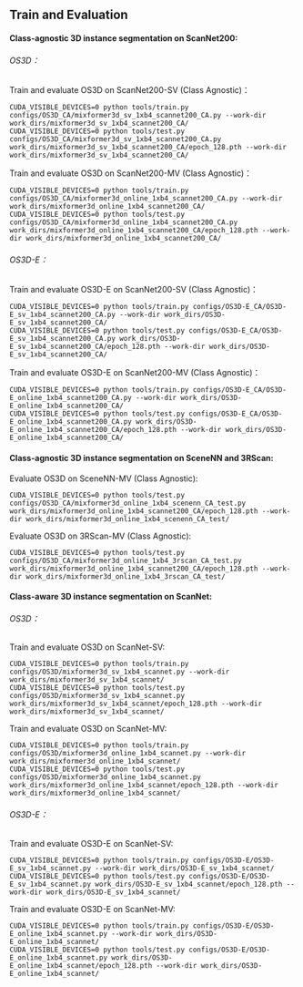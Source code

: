 ## Train and Evaluation

#### Class-agnostic 3D instance segmentation on ScanNet200:

###### OS3D：
Train and evaluate OS3D on ScanNet200-SV (Class Agnostic)：

```
CUDA_VISIBLE_DEVICES=0 python tools/train.py configs/OS3D_CA/mixformer3d_sv_1xb4_scannet200_CA.py --work-dir work_dirs/mixformer3d_sv_1xb4_scannet200_CA/
CUDA_VISIBLE_DEVICES=0 python tools/test.py configs/OS3D_CA/mixformer3d_sv_1xb4_scannet200_CA.py work_dirs/mixformer3d_sv_1xb4_scannet200_CA/epoch_128.pth --work-dir work_dirs/mixformer3d_sv_1xb4_scannet200_CA/
```

Train and evaluate OS3D on ScanNet200-MV (Class Agnostic)：

```
CUDA_VISIBLE_DEVICES=0 python tools/train.py configs/OS3D_CA/mixformer3d_online_1xb4_scannet200_CA.py --work-dir work_dirs/mixformer3d_online_1xb4_scannet200_CA/
CUDA_VISIBLE_DEVICES=0 python tools/test.py configs/OS3D_CA/mixformer3d_online_1xb4_scannet200_CA.py work_dirs/mixformer3d_online_1xb4_scannet200_CA/epoch_128.pth --work-dir work_dirs/mixformer3d_online_1xb4_scannet200_CA/
```

###### OS3D-E：
Train and evaluate OS3D-E on ScanNet200-SV (Class Agnostic)：

```
CUDA_VISIBLE_DEVICES=0 python tools/train.py configs/OS3D-E_CA/OS3D-E_sv_1xb4_scannet200_CA.py --work-dir work_dirs/OS3D-E_sv_1xb4_scannet200_CA/
CUDA_VISIBLE_DEVICES=0 python tools/test.py configs/OS3D-E_CA/OS3D-E_sv_1xb4_scannet200_CA.py work_dirs/OS3D-E_sv_1xb4_scannet200_CA/epoch_128.pth --work-dir work_dirs/OS3D-E_sv_1xb4_scannet200_CA/
```

Train and evaluate OS3D-E on ScanNet200-MV (Class Agnostic)：

```
CUDA_VISIBLE_DEVICES=0 python tools/train.py configs/OS3D-E_CA/OS3D-E_online_1xb4_scannet200_CA.py --work-dir work_dirs/OS3D-E_online_1xb4_scannet200_CA/
CUDA_VISIBLE_DEVICES=0 python tools/test.py configs/OS3D-E_CA/OS3D-E_online_1xb4_scannet200_CA.py work_dirs/OS3D-E_online_1xb4_scannet200_CA/epoch_128.pth --work-dir work_dirs/OS3D-E_online_1xb4_scannet200_CA/
```

#### Class-agnostic 3D instance segmentation on SceneNN and 3RScan:

Evaluate OS3D on SceneNN-MV (Class Agnostic):

```
CUDA_VISIBLE_DEVICES=0 python tools/test.py configs/OS3D_CA/mixformer3d_online_1xb4_scenenn_CA_test.py work_dirs/mixformer3d_online_1xb4_scannet200_CA/epoch_128.pth --work-dir work_dirs/mixformer3d_online_1xb4_scenenn_CA_test/
```

Evaluate OS3D on 3RScan-MV (Class Agnostic):

```
CUDA_VISIBLE_DEVICES=0 python tools/test.py configs/OS3D_CA/mixformer3d_online_1xb4_3rscan_CA_test.py work_dirs/mixformer3d_online_1xb4_scannet200_CA/epoch_128.pth --work-dir work_dirs/mixformer3d_online_1xb4_3rscan_CA_test/
```

#### Class-aware 3D instance segmentation on ScanNet:
###### OS3D：
Train and evaluate OS3D on ScanNet-SV:

```
CUDA_VISIBLE_DEVICES=0 python tools/train.py configs/OS3D/mixformer3d_sv_1xb4_scannet.py --work-dir work_dirs/mixformer3d_sv_1xb4_scannet/
CUDA_VISIBLE_DEVICES=0 python tools/test.py configs/OS3D/mixformer3d_sv_1xb4_scannet.py work_dirs/mixformer3d_sv_1xb4_scannet/epoch_128.pth --work-dir work_dirs/mixformer3d_sv_1xb4_scannet/
```

Train and evaluate OS3D on ScanNet-MV:

```
CUDA_VISIBLE_DEVICES=0 python tools/train.py configs/OS3D/mixformer3d_online_1xb4_scannet.py --work-dir work_dirs/mixformer3d_online_1xb4_scannet/
CUDA_VISIBLE_DEVICES=0 python tools/test.py configs/OS3D/mixformer3d_online_1xb4_scannet.py work_dirs/mixformer3d_online_1xb4_scannet/epoch_128.pth --work-dir work_dirs/mixformer3d_online_1xb4_scannet/
```

###### OS3D-E：
Train and evaluate OS3D-E on ScanNet-SV:

```
CUDA_VISIBLE_DEVICES=0 python tools/train.py configs/OS3D-E/OS3D-E_sv_1xb4_scannet.py --work-dir work_dirs/OS3D-E_sv_1xb4_scannet/
CUDA_VISIBLE_DEVICES=0 python tools/test.py configs/OS3D-E/OS3D-E_sv_1xb4_scannet.py work_dirs/OS3D-E_sv_1xb4_scannet/epoch_128.pth --work-dir work_dirs/OS3D-E_sv_1xb4_scannet/
```

Train and evaluate OS3D-E on ScanNet-MV:

```
CUDA_VISIBLE_DEVICES=0 python tools/train.py configs/OS3D-E/OS3D-E_online_1xb4_scannet.py --work-dir work_dirs/OS3D-E_online_1xb4_scannet/
CUDA_VISIBLE_DEVICES=0 python tools/test.py configs/OS3D-E/OS3D-E_online_1xb4_scannet.py work_dirs/OS3D-E_online_1xb4_scannet/epoch_128.pth --work-dir work_dirs/OS3D-E_online_1xb4_scannet/
```





